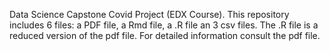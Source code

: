Data Science Capstone Covid Project (EDX Course). This repository includes 6 files: a PDF file, a Rmd file, a .R file an 3 csv files. 
The .R file is a reduced version of the pdf file. For detailed information consult the pdf file.
